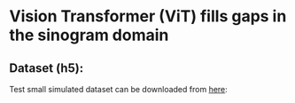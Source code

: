 # Vision Transformer (ViT) fills gaps in the sinogram domain


## Dataset (h5):
Test small simulated dataset can be downloaded from [here]([https://drive.google.com/drive/folders/1sTI0Lv8VJzcGcavJ6NhfaorBv5ZLYfZj](https://drive.google.com/drive/folders/19BIugC-aL9Ijpk8WWb_XWZW2X3A15Xgr)): 
